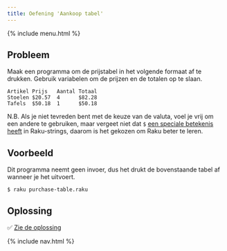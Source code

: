 ```yaml
---
title: Oefening 'Aankoop tabel'
---
```


{% include menu.html %}

## Probleem

Maak een programma om de prijstabel in het volgende formaat af te drukken. Gebruik variabelen om de prijzen en de totalen op te slaan.

    Artikel Prijs   Aantal Totaal
    Stoelen $20.57  4      $82.28
    Tafels  $50.18  1      $50.18

N.B. Als je niet tevreden bent met de keuze van de valuta, voel je vrij om een andere te gebruiken, maar vergeet niet dat `$` [een speciale betekenis heeft](/nl/essentials/strings/escaping-special-characters) in Raku-strings, daarom is het gekozen om Raku beter te leren.

## Voorbeeld

Dit programma neemt geen invoer, dus het drukt de bovenstaande tabel af wanneer je het uitvoert.

```console
$ raku purchase-table.raku
```

## Oplossing

✅ [Zie de oplossing](solution)

{% include nav.html %}